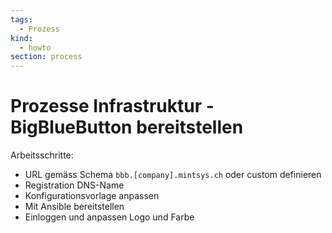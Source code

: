 ```yaml
---
tags:
  - Prozess
kind:
  - howto
section: process
---
```

# Prozesse Infrastruktur - BigBlueButton bereitstellen

Arbeitsschritte:

* URL gemäss Schema `bbb.[company].mintsys.ch` oder custom definieren
* Registration DNS-Name
* Konfigurationsvorlage anpassen
* Mit Ansible bereitstellen
* Einloggen und anpassen Logo und Farbe
